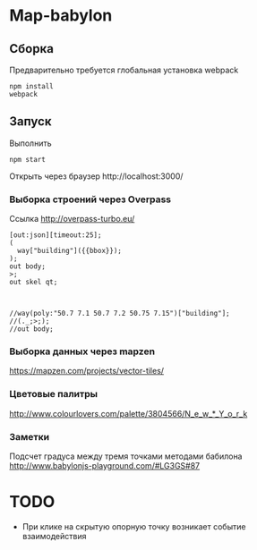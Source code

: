 # Map-babylon

## Сборка

Предварительно требуется глобальная установка webpack
```
npm install
webpack
```

## Запуск
Выполнить
```
npm start
```
Открыть через браузер http://localhost:3000/

### Выборка строений через Overpass

Ссылка http://overpass-turbo.eu/
```
[out:json][timeout:25];
(
  way["building"]({{bbox}});
);
out body;
>;
out skel qt;



//way(poly:"50.7 7.1 50.7 7.2 50.75 7.15")["building"];
//(._;>;);
//out body;
```

### Выборка данных через mapzen
https://mapzen.com/projects/vector-tiles/


### Цветовые палитры

http://www.colourlovers.com/palette/3804566/N_e_w_*_Y_o_r_k

### Заметки

Подсчет градуса между тремя точками методами бабилона
http://www.babylonjs-playground.com/#LG3GS#87

# TODO

* При клике на скрытую опорную точку возникает событие взаимодействия
